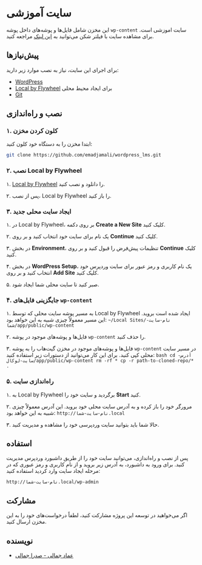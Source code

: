 # سایت آموزشی 
این مخزن شامل فایل‌ها و پوشه‌های داخل پوشه `wp-content`  سایت اموزشی است. برای مشاهده سایت با فیلتر شکن می‌توانید به [این لینک](https://emadsadrajamali.000webhostapp.com/) مراجعه کنید.

## پیش‌نیازها

برای اجرای این سایت، نیاز به نصب موارد زیر دارید:
- [WordPress](https://wordpress.org/download/)
- [Local by Flywheel](https://localwp.com/) برای ایجاد محیط محلی
- [Git](https://git-scm.com/)

## نصب و راه‌اندازی

### ۱. کلون کردن مخزن

ابتدا مخزن را به دستگاه خود کلون کنید:
```bash
git clone https://github.com/emadjamali/wordpress_lms.git
```

### ۲. نصب Local by Flywheel

۱. [Local by Flywheel](https://localwp.com/) را دانلود و نصب کنید.

۲. پس از نصب، Local by Flywheel را باز کنید.

### ۳. ایجاد سایت محلی جدید

۱. در Local by Flywheel، بر روی دکمه **Create a New Site** کلیک کنید.

۲. یک نام برای سایت خود انتخاب کنید و بر روی **Continue** کلیک کنید.

۳. در بخش **Environment**، تنظیمات پیش‌فرض را قبول کنید و بر روی **Continue** کلیک کنید.

۴. در بخش **WordPress Setup**، یک نام کاربری و رمز عبور برای سایت وردپرس خود انتخاب کنید و بر روی **Add Site** کلیک کنید.

۵. صبر کنید تا سایت محلی شما ایجاد شود.

### ۴. جایگزینی فایل‌های `wp-content`

۱. به مسیر پوشه سایت محلی که توسط Local by Flywheel ایجاد شده است بروید. این مسیر معمولاً چیزی شبیه به این خواهد بود:
    ```
    ~/Local Sites/نام-سایت-شما/app/public/wp-content
    ```

۲. فایل‌ها و پوشه‌های موجود در پوشه `wp-content` را حذف کنید.

۳. فایل‌ها و پوشه‌های موجود در مخزن گیت‌هاب را به پوشه `wp-content` در مسیر سایت محلی کپی کنید. برای این کار می‌توانید از دستورات زیر استفاده کنید:
    ```bash
    cd آدرس-سایت-لوکال/app/public/wp-content
    rm -rf *
    cp -r path-to-cloned-repo/* .
    ```

### ۵. راه‌اندازی سایت

۱. به Local by Flywheel برگردید و سایت خود را **Start** کنید.

۲. مرورگر خود را باز کرده و به آدرس سایت محلی خود بروید. این آدرس معمولاً چیزی شبیه به این خواهد بود:
    ```
    http://نام-سایت-شما.local
    ```

۳. حالا شما باید بتوانید سایت وردپرسی خود را مشاهده و مدیریت کنید.

## استفاده
پس از نصب و راه‌اندازی، می‌توانید سایت خود را از طریق داشبورد وردپرس مدیریت کنید. برای ورود به داشبورد، به آدرس زیر بروید و از نام کاربری و رمز عبوری که در مرحله ایجاد سایت وارد کردید استفاده کنید:
```
http://نام-سایت-شما.local/wp-admin
```

## مشارکت
اگر می‌خواهید در توسعه این پروژه مشارکت کنید، لطفاً درخواست‌های خود را به این مخزن ارسال کنید.


## نویسنده
- [عماد جمالی - صدرا جمالی](https://github.com/emadjamali)
